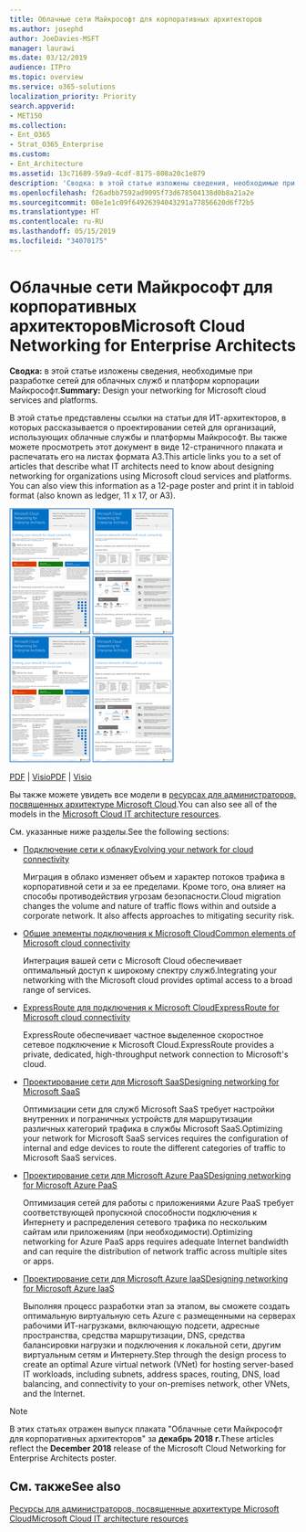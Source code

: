 ```yaml
---
title: Облачные сети Майкрософт для корпоративных архитекторов
ms.author: josephd
author: JoeDavies-MSFT
manager: laurawi
ms.date: 03/12/2019
audience: ITPro
ms.topic: overview
ms.service: o365-solutions
localization_priority: Priority
search.appverid:
- MET150
ms.collection:
- Ent_O365
- Strat_O365_Enterprise
ms.custom:
- Ent_Architecture
ms.assetid: 13c71689-59a9-4cdf-8175-808a20c1e879
description: 'Сводка: в этой статье изложены сведения, необходимые при разработке сетей для облачных служб и платформ корпорации Майкрософт.'
ms.openlocfilehash: f26adbb7592ad9095f73d678504138d0b8a21a2e
ms.sourcegitcommit: 08e1e1c09f64926394043291a77856620d6f72b5
ms.translationtype: HT
ms.contentlocale: ru-RU
ms.lasthandoff: 05/15/2019
ms.locfileid: "34070175"
---
```

# <a name="microsoft-cloud-networking-for-enterprise-architects"></a><span data-ttu-id="43b91-103">Облачные сети Майкрософт для корпоративных архитекторов</span><span class="sxs-lookup"><span data-stu-id="43b91-103">Microsoft Cloud Networking for Enterprise Architects</span></span>

 <span data-ttu-id="43b91-104">**Сводка:** в этой статье изложены сведения, необходимые при разработке сетей для облачных служб и платформ корпорации Майкрософт.</span><span class="sxs-lookup"><span data-stu-id="43b91-104">**Summary:** Design your networking for Microsoft cloud services and platforms.</span></span>
  
<span data-ttu-id="43b91-p101">В этой статье представлены ссылки на статьи для ИТ-архитекторов, в которых рассказывается о проектировании сетей для организаций, использующих облачные службы и платформы Майкрософт. Вы также можете просмотреть этот документ в виде 12-страничного плаката и распечатать его на листах формата A3.</span><span class="sxs-lookup"><span data-stu-id="43b91-p101">This article links you to a set of articles that describe what IT architects need to know about designing networking for organizations using Microsoft cloud services and platforms. You can also view this information as a 12-page poster and print it in tabloid format (also known as ledger, 11 x 17, or A3).</span></span>
  
<span data-ttu-id="43b91-107">[![Эскиз: модель организации сети в облаке Майкрософт](media/95e8ab6a-b4d0-4836-acc1-b0b77ebf46e6.png)  
](https://go.microsoft.com/fwlink/p/?linkid=842073)</span><span class="sxs-lookup"><span data-stu-id="43b91-107">[![Thumb image for Microsoft cloud networking model](media/95e8ab6a-b4d0-4836-acc1-b0b77ebf46e6.png)  
](https://go.microsoft.com/fwlink/p/?linkid=842073)</span></span>
  
<span data-ttu-id="43b91-108">[PDF](https://go.microsoft.com/fwlink/p/?linkid=842073) | [Visio](https://go.microsoft.com/fwlink/p/?linkid=842074)</span><span class="sxs-lookup"><span data-stu-id="43b91-108">[PDF](https://go.microsoft.com/fwlink/p/?linkid=842073) | [Visio](https://go.microsoft.com/fwlink/p/?linkid=842074)</span></span>
  
<span data-ttu-id="43b91-109">Вы также можете увидеть все модели в [ресурсах для администраторов, посвященных архитектуре Microsoft Cloud](microsoft-cloud-it-architecture-resources.md).</span><span class="sxs-lookup"><span data-stu-id="43b91-109">You can also see all of the models in the [Microsoft Cloud IT architecture resources](microsoft-cloud-it-architecture-resources.md).</span></span>
  
<span data-ttu-id="43b91-110">См. указанные ниже разделы.</span><span class="sxs-lookup"><span data-stu-id="43b91-110">See the following sections:</span></span>
  
- [<span data-ttu-id="43b91-111">Подключение сети к облаку</span><span class="sxs-lookup"><span data-stu-id="43b91-111">Evolving your network for cloud connectivity</span></span>](evolving-your-network-for-cloud-connectivity.md)
    
    <span data-ttu-id="43b91-p102">Миграция в облако изменяет объем и характер потоков трафика в корпоративной сети и за ее пределами. Кроме того, она влияет на способы противодействия угрозам безопасности.</span><span class="sxs-lookup"><span data-stu-id="43b91-p102">Cloud migration changes the volume and nature of traffic flows within and outside a corporate network. It also affects approaches to mitigating security risk.</span></span>
    
- [<span data-ttu-id="43b91-114">Общие элементы подключения к Microsoft Cloud</span><span class="sxs-lookup"><span data-stu-id="43b91-114">Common elements of Microsoft cloud connectivity</span></span>](common-elements-of-microsoft-cloud-connectivity.md)
    
    <span data-ttu-id="43b91-115">Интеграция вашей сети с Microsoft Cloud обеспечивает оптимальный доступ к широкому спектру служб.</span><span class="sxs-lookup"><span data-stu-id="43b91-115">Integrating your networking with the Microsoft cloud provides optimal access to a broad range of services.</span></span>
    
- [<span data-ttu-id="43b91-116">ExpressRoute для подключения к Microsoft Cloud</span><span class="sxs-lookup"><span data-stu-id="43b91-116">ExpressRoute for Microsoft cloud connectivity</span></span>](expressroute-for-microsoft-cloud-connectivity.md)
    
    <span data-ttu-id="43b91-117">ExpressRoute обеспечивает частное выделенное скоростное сетевое подключение к Microsoft Cloud.</span><span class="sxs-lookup"><span data-stu-id="43b91-117">ExpressRoute provides a private, dedicated, high-throughput network connection to Microsoft's cloud.</span></span>
    
- [<span data-ttu-id="43b91-118">Проектирование сети для Microsoft SaaS</span><span class="sxs-lookup"><span data-stu-id="43b91-118">Designing networking for Microsoft SaaS</span></span>](designing-networking-for-microsoft-saas.md)
    
    <span data-ttu-id="43b91-119">Оптимизации сети для служб Microsoft SaaS требует настройки внутренних и пограничных устройств для маршрутизации различных категорий трафика в службы Microsoft SaaS.</span><span class="sxs-lookup"><span data-stu-id="43b91-119">Optimizing your network for Microsoft SaaS services requires the configuration of internal and edge devices to route the different categories of traffic to Microsoft SaaS services.</span></span>
    
- [<span data-ttu-id="43b91-120">Проектирование сети для Microsoft Azure PaaS</span><span class="sxs-lookup"><span data-stu-id="43b91-120">Designing networking for Microsoft Azure PaaS</span></span>](designing-networking-for-microsoft-azure-paas.md)
    
    <span data-ttu-id="43b91-121">Оптимизация сетей для работы с приложениями Azure PaaS требует соответствующей пропускной способности подключения к Интернету и распределения сетевого трафика по нескольким сайтам или приложениям (при необходимости).</span><span class="sxs-lookup"><span data-stu-id="43b91-121">Optimizing networking for Azure PaaS apps requires adequate Internet bandwidth and can require the distribution of network traffic across multiple sites or apps.</span></span>
    
- [<span data-ttu-id="43b91-122">Проектирование сети для Microsoft Azure IaaS</span><span class="sxs-lookup"><span data-stu-id="43b91-122">Designing networking for Microsoft Azure IaaS</span></span>](designing-networking-for-microsoft-azure-iaas.md)
    
    <span data-ttu-id="43b91-123">Выполняя процесс разработки этап за этапом, вы сможете создать оптимальную виртуальную сеть Azure с размещенными на серверах рабочими ИТ-нагрузками, включающую подсети, адресные пространства, средства маршрутизации, DNS, средства балансировки нагрузки и подключения к локальной сети, другим виртуальным сетям и Интернету.</span><span class="sxs-lookup"><span data-stu-id="43b91-123">Step through the design process to create an optimal Azure virtual network (VNet) for hosting server-based IT workloads, including subnets, address spaces, routing, DNS, load balancing, and connectivity to your on-premises network, other VNets, and the Internet.</span></span>
    
> [!NOTE]
> <span data-ttu-id="43b91-124">В этих статьях отражен выпуск плаката "Облачные сети Майкрософт для корпоративных архитекторов" за **декабрь 2018 г.**</span><span class="sxs-lookup"><span data-stu-id="43b91-124">These articles reflect the **December 2018** release of the Microsoft Cloud Networking for Enterprise Architects poster.</span></span>
  
## <a name="see-also"></a><span data-ttu-id="43b91-125">См. также</span><span class="sxs-lookup"><span data-stu-id="43b91-125">See also</span></span>

[<span data-ttu-id="43b91-126">Ресурсы для администраторов, посвященные архитектуре Microsoft Cloud</span><span class="sxs-lookup"><span data-stu-id="43b91-126">Microsoft Cloud IT architecture resources</span></span>](microsoft-cloud-it-architecture-resources.md)

